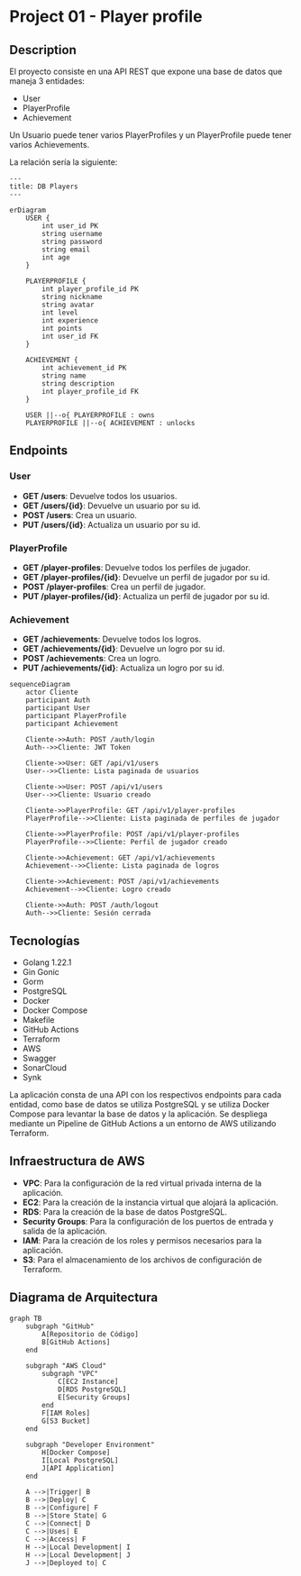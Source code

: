 # Project 01 - Player profile

## Description

El proyecto consiste en una API REST que expone una base de datos que maneja 3 entidades:

- User
- PlayerProfile
- Achievement

Un Usuario puede tener varios PlayerProfiles y un PlayerProfile puede tener varios Achievements.

La relación sería la siguiente:	

```mermaid
---
title: DB Players
---

erDiagram
    USER {
        int user_id PK
        string username
        string password
        string email
        int age
    }

    PLAYERPROFILE {
        int player_profile_id PK
        string nickname
        string avatar
        int level
        int experience
        int points
        int user_id FK
    }

    ACHIEVEMENT {
        int achievement_id PK
        string name
        string description
        int player_profile_id FK
    }

    USER ||--o{ PLAYERPROFILE : owns
    PLAYERPROFILE ||--o{ ACHIEVEMENT : unlocks
```

## Endpoints

### User

- **GET /users**: Devuelve todos los usuarios.
- **GET /users/{id}**: Devuelve un usuario por su id.
- **POST /users**: Crea un usuario.
- **PUT /users/{id}**: Actualiza un usuario por su id.

### PlayerProfile

- **GET /player-profiles**: Devuelve todos los perfiles de jugador.
- **GET /player-profiles/{id}**: Devuelve un perfil de jugador por su id.
- **POST /player-profiles**: Crea un perfil de jugador.
- **PUT /player-profiles/{id}**: Actualiza un perfil de jugador por su id.

### Achievement

- **GET /achievements**: Devuelve todos los logros.
- **GET /achievements/{id}**: Devuelve un logro por su id.
- **POST /achievements**: Crea un logro.
- **PUT /achievements/{id}**: Actualiza un logro por su id.

```mermaid
sequenceDiagram
    actor Cliente
    participant Auth
    participant User
    participant PlayerProfile
    participant Achievement

    Cliente->>Auth: POST /auth/login
    Auth-->>Cliente: JWT Token

    Cliente->>User: GET /api/v1/users
    User-->>Cliente: Lista paginada de usuarios

    Cliente->>User: POST /api/v1/users
    User-->>Cliente: Usuario creado

    Cliente->>PlayerProfile: GET /api/v1/player-profiles
    PlayerProfile-->>Cliente: Lista paginada de perfiles de jugador

    Cliente->>PlayerProfile: POST /api/v1/player-profiles
    PlayerProfile-->>Cliente: Perfil de jugador creado

    Cliente->>Achievement: GET /api/v1/achievements
    Achievement-->>Cliente: Lista paginada de logros

    Cliente->>Achievement: POST /api/v1/achievements
    Achievement-->>Cliente: Logro creado

    Cliente->>Auth: POST /auth/logout
    Auth-->>Cliente: Sesión cerrada
```

## Tecnologías

- Golang 1.22.1
- Gin Gonic
- Gorm
- PostgreSQL
- Docker
- Docker Compose
- Makefile
- GitHub Actions
- Terraform
- AWS
- Swagger
- SonarCloud
- Synk

La aplicación consta de una API con los respectivos endpoints para cada entidad, como base de datos se utiliza PostgreSQL y se utiliza Docker Compose para levantar la base de datos y la aplicación. Se despliega mediante un Pipeline de GitHub Actions a un entorno de AWS utilizando Terraform.

## Infraestructura de AWS

- **VPC**: Para la configuración de la red virtual privada interna de la aplicación.
- **EC2**: Para la creación de la instancia virtual que alojará la aplicación.
- **RDS**: Para la creación de la base de datos PostgreSQL.
- **Security Groups**: Para la configuración de los puertos de entrada y salida de la aplicación.
- **IAM**: Para la creación de los roles y permisos necesarios para la aplicación.
- **S3**: Para el almacenamiento de los archivos de configuración de Terraform.


## Diagrama de Arquitectura


```mermaid
graph TB
    subgraph "GitHub"
        A[Repositorio de Código]
        B[GitHub Actions]
    end

    subgraph "AWS Cloud"
        subgraph "VPC"
            C[EC2 Instance]
            D[RDS PostgreSQL]
            E[Security Groups]
        end
        F[IAM Roles]
        G[S3 Bucket]
    end

    subgraph "Developer Environment"
        H[Docker Compose]
        I[Local PostgreSQL]
        J[API Application]
    end

    A -->|Trigger| B
    B -->|Deploy| C
    B -->|Configure| F
    B -->|Store State| G
    C -->|Connect| D
    C -->|Uses| E
    C -->|Access| F
    H -->|Local Development| I
    H -->|Local Development| J
    J -->|Deployed to| C
```
